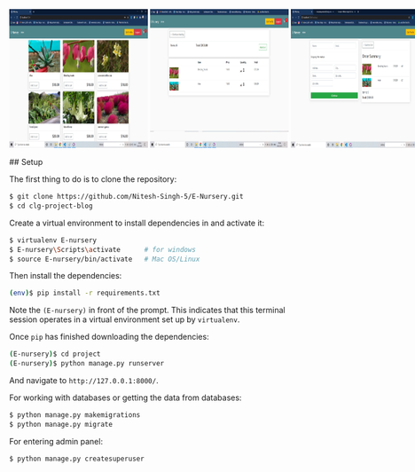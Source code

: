 <div style="display:flex">
<img src="https://github.com/Nitesh-Singh-5/E-Nursery/blob/master/screenshots/E-nurser2.png" height="250" width="250" > &nbsp;
<img src="https://github.com/Nitesh-Singh-5/E-Nursery/blob/master/screenshots/E-nurser3.png" height="250" width="250" > &nbsp;
<img src="https://github.com/Nitesh-Singh-5/E-Nursery/blob/master/screenshots/E-nurser5.png" height="250" width="250" >
</div>
<br>
## Setup

The first thing to do is to clone the repository:

```sh
$ git clone https://github.com/Nitesh-Singh-5/E-Nursery.git
$ cd clg-project-blog
```

Create a virtual environment to install dependencies in and activate it:

```sh
$ virtualenv E-nursery
$ E-nursery\Scripts\activate      # for windows
$ source E-nursery/bin/activate   # Mac OS/Linux
```

Then install the dependencies:

```sh
(env)$ pip install -r requirements.txt
```
Note the `(E-nursery)` in front of the prompt. This indicates that this terminal
session operates in a virtual environment set up by `virtualenv`.

Once `pip` has finished downloading the dependencies:
```sh
(E-nursery)$ cd project
(E-nursery)$ python manage.py runserver
```
And navigate to `http://127.0.0.1:8000/`.

For working with databases or getting the data from databases:
```sh
$ python manage.py makemigrations
$ python manage.py migrate
```

For entering admin panel:
```sh
$ python manage.py createsuperuser
```

